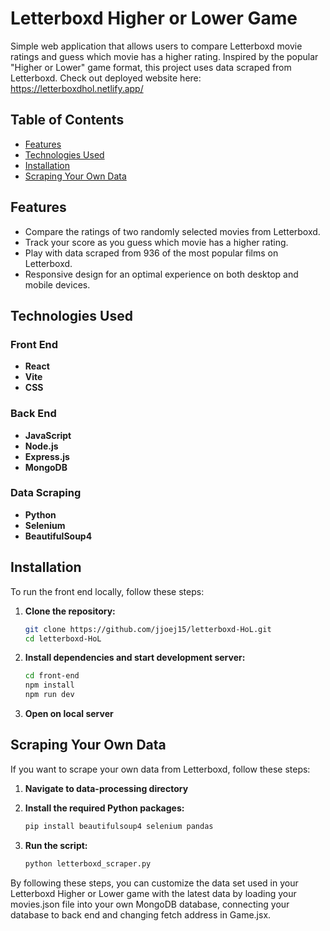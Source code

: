 # Letterboxd Higher or Lower Game

Simple web application that allows users to compare Letterboxd movie ratings and guess which movie has a higher rating. Inspired by the popular "Higher or Lower" game format, this project uses data scraped from Letterboxd. Check out deployed website here: https://letterboxdhol.netlify.app/

## Table of Contents

- [Features](#features)
- [Technologies Used](#technologies-used)
- [Installation](#installation)
- [Scraping Your Own Data](#scraping-your-own-data)

## Features

- Compare the ratings of two randomly selected movies from Letterboxd.
- Track your score as you guess which movie has a higher rating.
- Play with data scraped from 936 of the most popular films on Letterboxd.
- Responsive design for an optimal experience on both desktop and mobile devices.

## Technologies Used

### Front End
- **React**
- **Vite**
- **CSS**

### Back End
- **JavaScript**
- **Node.js**
- **Express.js**
- **MongoDB**

### Data Scraping
- **Python**
- **Selenium**
- **BeautifulSoup4**

## Installation

To run the front end locally, follow these steps:

1. **Clone the repository:**
   ```sh
   git clone https://github.com/jjoej15/letterboxd-HoL.git
   cd letterboxd-HoL
   ```

2. **Install dependencies and start development server:**
   ```sh
   cd front-end
   npm install
   npm run dev
   ```

3. **Open on local server**

## Scraping Your Own Data

If you want to scrape your own data from Letterboxd, follow these steps:

1. **Navigate to data-processing directory**

2. **Install the required Python packages:**
   ```sh
   pip install beautifulsoup4 selenium pandas
   ```

3. **Run the script:**
   ```sh
   python letterboxd_scraper.py
   ```

By following these steps, you can customize the data set used in your Letterboxd Higher or Lower game with the latest data by loading your movies.json file into your own MongoDB database, connecting your database to back end and changing fetch address in Game.jsx.
